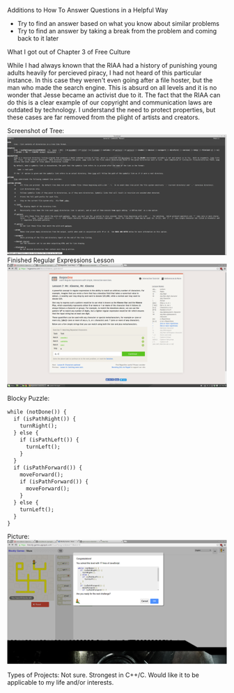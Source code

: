 Additions to How To Answer Questions in a Helpful Way
* Try to find an answer based on what you know about similar problems
* Try to find an answer by taking a break from the problem and coming back to it later

What I got out of Chapter 3 of Free Culture

While I had always known that the RIAA had a history of punishing young adults heavily for percieved piracy, I had not heard of this particular instance. In this case they weren't even going after a file hoster, but the man who made the search engine. This is absurd on all levels and it is no wonder that Jesse became an activist due to it. The fact that the RIAA can do this is a clear example of our copyright and communication laws are outdated by technology. I understand the need to protect properties, but these cases are far removed from the plight of artists and creators.

Screenshot of Tree: ![Tree](images/tree.png)
Finished Regular Expressions Lesson ![regex](images/lab1Reg.png)

Blocky Puzzle:
~~~
while (notDone()) {
  if (isPathRight()) {
    turnRight();
  } else {
    if (isPathLeft()) {
      turnLeft();
    }
  }
  if (isPathForward()) {
    moveForward();
    if (isPathForward()) {
      moveForward();
    }
  } else {
    turnLeft();
  }
}
~~~
Picture: ![Blocky](images/lab1Block.png)

Types of Projects: Not sure. Strongest in C++/C. Would like it to be applicable to my life and/or interests. 
